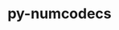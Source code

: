 ---
title: "py-numcodecs"
layout: cache
categories: [package, develop]
meta: {"compilers": ["gcc@11.4.0"], "num_specs": 10, "num_specs_by_stack": {"e4s": 10, "root": 10}, "oss": ["ubuntu22.04"], "platforms": ["linux"], "stacks": ["e4s", "root"], "targets": ["x86_64_v3"], "versions": ["0.16.2"]}
spec_details: [{"compiler": "gcc@11.4.0", "hash": "2lg6zvfgreqqnujqgg6qywmtyyg75ccv", "os": "ubuntu22.04", "platform": "linux", "size": "-", "stacks": ["e4s", "root"], "target": "x86_64_v3", "variants": ["build_system=python_pip", "~crc32c", "~msgpack"], "versions": ["0.16.2"]}, {"compiler": "gcc@11.4.0", "hash": "4226wlhlspxfikxf2i2a2tb3kpyse6nr", "os": "ubuntu22.04", "platform": "linux", "size": "-", "stacks": ["e4s", "root"], "target": "x86_64_v3", "variants": ["build_system=python_pip", "~crc32c", "~msgpack"], "versions": ["0.16.2"]}, {"compiler": "gcc@11.4.0", "hash": "dzequucdikqimumcml6muyqi5ej4nczt", "os": "ubuntu22.04", "platform": "linux", "size": "-", "stacks": ["e4s", "root"], "target": "x86_64_v3", "variants": ["build_system=python_pip", "~crc32c", "~msgpack"], "versions": ["0.16.2"]}, {"compiler": "gcc@11.4.0", "hash": "g2erwfkqb5zgovx6w7ngzlopry5z3ien", "os": "ubuntu22.04", "platform": "linux", "size": "-", "stacks": ["e4s", "root"], "target": "x86_64_v3", "variants": ["build_system=python_pip", "~crc32c", "~msgpack"], "versions": ["0.16.2"]}, {"compiler": "gcc@11.4.0", "hash": "gajtalxk52gdxaenkmounsa3vax7ltpm", "os": "ubuntu22.04", "platform": "linux", "size": "-", "stacks": ["e4s", "root"], "target": "x86_64_v3", "variants": ["build_system=python_pip", "~crc32c", "~msgpack"], "versions": ["0.16.2"]}, {"compiler": "gcc@11.4.0", "hash": "ibxzjnih2rzs7yy5rtjpqqkxe7fl2rcj", "os": "ubuntu22.04", "platform": "linux", "size": "-", "stacks": ["e4s", "root"], "target": "x86_64_v3", "variants": ["build_system=python_pip", "~crc32c", "~msgpack"], "versions": ["0.16.2"]}, {"compiler": "gcc@11.4.0", "hash": "kciygzh2hdrllanoj25aosocqjdw5efd", "os": "ubuntu22.04", "platform": "linux", "size": "-", "stacks": ["e4s", "root"], "target": "x86_64_v3", "variants": ["build_system=python_pip", "~crc32c", "~msgpack"], "versions": ["0.16.2"]}, {"compiler": "gcc@11.4.0", "hash": "w4b33xq6ikarehusjtv3ifecel5bulbz", "os": "ubuntu22.04", "platform": "linux", "size": "-", "stacks": ["e4s", "root"], "target": "x86_64_v3", "variants": ["build_system=python_pip", "~crc32c", "~msgpack"], "versions": ["0.16.2"]}, {"compiler": "gcc@11.4.0", "hash": "wxnbjhwc3ytd7k7vb5izeug7yvyndu33", "os": "ubuntu22.04", "platform": "linux", "size": "-", "stacks": ["e4s", "root"], "target": "x86_64_v3", "variants": ["build_system=python_pip", "~crc32c", "~msgpack"], "versions": ["0.16.2"]}, {"compiler": "gcc@11.4.0", "hash": "zkrivplsd5zpaiqb6ma3nrrynhpjwykw", "os": "ubuntu22.04", "platform": "linux", "size": "-", "stacks": ["e4s", "root"], "target": "x86_64_v3", "variants": ["build_system=python_pip", "~crc32c", "~msgpack"], "versions": ["0.16.2"]}]
---